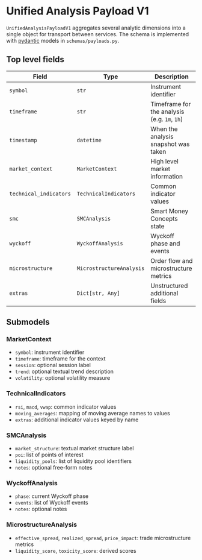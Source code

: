 # Unified Analysis Payload V1

`UnifiedAnalysisPayloadV1` aggregates several analytic dimensions into a single
object for transport between services. The schema is implemented with
[pydantic](https://docs.pydantic.dev/) models in `schemas/payloads.py`.

## Top level fields

| Field | Type | Description |
|-------|------|-------------|
| `symbol` | `str` | Instrument identifier |
| `timeframe` | `str` | Timeframe for the analysis (e.g. `1m`, `1h`) |
| `timestamp` | `datetime` | When the analysis snapshot was taken |
| `market_context` | `MarketContext` | High level market information |
| `technical_indicators` | `TechnicalIndicators` | Common indicator values |
| `smc` | `SMCAnalysis` | Smart Money Concepts state |
| `wyckoff` | `WyckoffAnalysis` | Wyckoff phase and events |
| `microstructure` | `MicrostructureAnalysis` | Order flow and microstructure metrics |
| `extras` | `Dict[str, Any]` | Unstructured additional fields |

## Submodels

### MarketContext
- `symbol`: instrument identifier
- `timeframe`: timeframe for the context
- `session`: optional session label
- `trend`: optional textual trend description
- `volatility`: optional volatility measure

### TechnicalIndicators
- `rsi`, `macd`, `vwap`: common indicator values
- `moving_averages`: mapping of moving average names to values
- `extras`: additional indicator values keyed by name

### SMCAnalysis
- `market_structure`: textual market structure label
- `poi`: list of points of interest
- `liquidity_pools`: list of liquidity pool identifiers
- `notes`: optional free-form notes

### WyckoffAnalysis
- `phase`: current Wyckoff phase
- `events`: list of Wyckoff events
- `notes`: optional notes

### MicrostructureAnalysis
- `effective_spread`, `realized_spread`, `price_impact`: trade microstructure metrics
- `liquidity_score`, `toxicity_score`: derived scores

